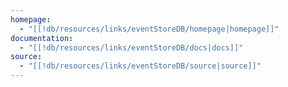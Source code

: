 ```yaml
---
homepage:
  - "[[!db/resources/links/eventStoreDB/homepage|homepage]]"
documentation:
  - "[[!db/resources/links/eventStoreDB/docs|docs]]"
source:
  - "[[!db/resources/links/eventStoreDB/source|source]]"
---
```

